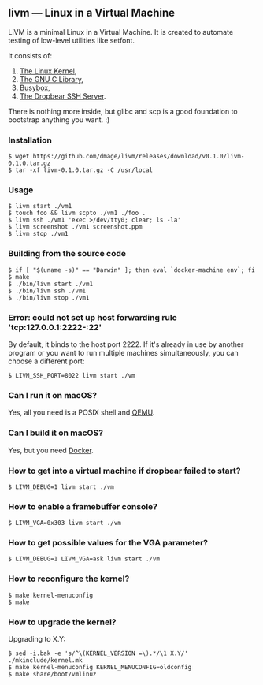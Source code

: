 ## livm — Linux in a Virtual Machine

LiVM is a minimal Linux in a Virtual Machine. It is created to automate testing of low-level utilities like setfont.

It consists of:

1.  [The Linux Kernel](https://www.kernel.org),
2.  [The GNU C Library](https://www.gnu.org/software/libc/),
3.  [Busybox](https://www.busybox.net),
4.  [The Dropbear SSH Server](https://matt.ucc.asn.au/dropbear/dropbear.html).

There is nothing more inside, but glibc and scp is a good foundation to bootstrap anything you want. :)

### Installation

    $ wget https://github.com/dmage/livm/releases/download/v0.1.0/livm-0.1.0.tar.gz
    $ tar -xf livm-0.1.0.tar.gz -C /usr/local

### Usage

    $ livm start ./vm1
    $ touch foo && livm scpto ./vm1 ./foo .
    $ livm ssh ./vm1 'exec >/dev/tty0; clear; ls -la'
    $ livm screenshot ./vm1 screenshot.ppm
    $ livm stop ./vm1

### Building from the source code

    $ if [ "$(uname -s)" == "Darwin" ]; then eval `docker-machine env`; fi
    $ make
    $ ./bin/livm start ./vm1
    $ ./bin/livm ssh ./vm1
    $ ./bin/livm stop ./vm1

### Error: could not set up host forwarding rule 'tcp:127.0.0.1:2222-:22'

By default, it binds to the host port 2222. If it's already in use by another program or you want to run multiple machines simultaneously, you can choose a different port:

    $ LIVM_SSH_PORT=8022 livm start ./vm

### Can I run it on macOS?

Yes, all you need is a POSIX shell and [QEMU](http://download.qemu-project.org/qemu-doc.html).

### Can I build it on macOS?

Yes, but you need [Docker](https://www.docker.com).

### How to get into a virtual machine if dropbear failed to start?

    $ LIVM_DEBUG=1 livm start ./vm

### How to enable a framebuffer console?

    $ LIVM_VGA=0x303 livm start ./vm

### How to get possible values for the VGA parameter?

    $ LIVM_DEBUG=1 LIVM_VGA=ask livm start ./vm

### How to reconfigure the kernel?

    $ make kernel-menuconfig
    $ make

### How to upgrade the kernel?

Upgrading to X.Y:

    $ sed -i.bak -e 's/^\(KERNEL_VERSION =\).*/\1 X.Y/' ./mkinclude/kernel.mk
    $ make kernel-menuconfig KERNEL_MENUCONFIG=oldconfig
    $ make share/boot/vmlinuz
